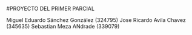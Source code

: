 #PROYECTO DEL PRIMER PARCIAL

Miguel Eduardo Sánchez González (324795)
Jose Ricardo Avila Chavez (345635)
Sebastian Meza ANdrade (339079)
